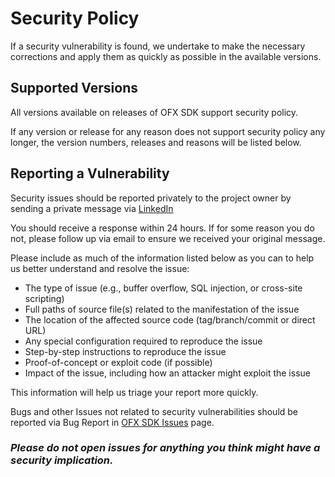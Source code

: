 # Security Policy
If a security vulnerability is found, we undertake to make the necessary corrections and apply them as quickly as possible in the available versions.

## Supported Versions
All versions available on releases of OFX SDK support security policy. 

If any version or release for any reason does not support security policy any longer, the version numbers, releases and reasons will be listed below.

## Reporting a Vulnerability
Security issues should be reported privately to the project owner by sending a private message via [LinkedIn](https://www.linkedin.com/in/ericrda/)

You should receive a response within 24 hours. If for some reason you do not, please follow up via email to ensure we received your
original message.

Please include as much of the information listed below as you can to help us better understand and resolve the issue:

- The type of issue (e.g., buffer overflow, SQL injection, or cross-site scripting)
- Full paths of source file(s) related to the manifestation of the issue
- The location of the affected source code (tag/branch/commit or direct URL)
- Any special configuration required to reproduce the issue
- Step-by-step instructions to reproduce the issue
- Proof-of-concept or exploit code (if possible)
- Impact of the issue, including how an attacker might exploit the issue

This information will help us triage your report more quickly.

Bugs and other Issues not related to security vulnerabilities should be reported via Bug Report in [OFX SDK Issues](https://github.com/edarruiz/ofxsdk/issues) page.

### _**Please do not open issues for anything you think might have a security implication.**_
